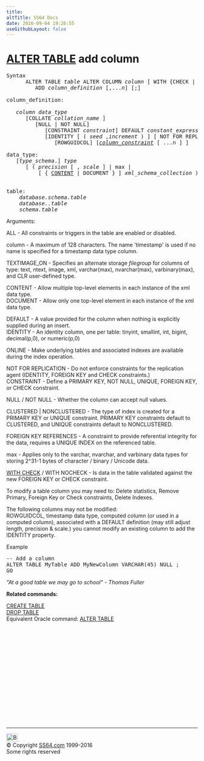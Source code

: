 ```yaml
---
title:
altTitle: SS64 Docs
date: 2016-09-04 19:26:55
useGithubLayout: false
---
```

<!-- #BeginLibraryItem "/Library/head_sql.lbi" --><!-- #EndLibraryItem --><h1><a href="table_a.html">ALTER TABLE</a> add column</h1>
<pre>Syntax
      ALTER TABLE <i>table </i>ALTER COLUMN <i>column</i> [ WITH {CHECK | NOCHECK} ]
         ADD <i>column_definition</i> [,...<i>n</i>] [;]

column_definition:

   <i>column data_type</i>
      [COLLATE <i>collation_name</i> ] 
         [NULL | NOT NULL]
            [CONSTRAINT <i>constraint</i>] DEFAULT <i>constant_expression</i> ] 
            [IDENTITY [ ( <i>seed</i> ,<i>increment</i> ) ] [ NOT FOR REPLICATION ] 
               [ROWGUIDCOL] [<i><a href="table_a_constraint.html">column_constraint</a></i> [ ...n ] ] 
    
data_type: 
   [<i>type_schema</i>.] <i>type</i> 
      [ ( <i>precision</i> [ , <i>scale</i> ] | max | 
          [ { <u>CONTENT</u> | DOCUMENT } ] <i>xml_schema_collection</i> ) ] 

 
table:
<i>    database.schema.table
    database..table
    schema.table </i>
</pre>
<p>    Arguments:</p>
<p>ALL - All constraints or triggers in the table are enabled or disabled.</p>
<p>column - A maximum of 128 characters. The name 'timestamp' is used if no name is specified for a timestamp data type column.</p>
<p>TEXTIMAGE_ON - Specifies an alternate storage <i>filegroup</i> for columns of type: text, ntext, image, xml, varchar(max), nvarchar(max), varbinary(max), and CLR user-defined type.</p>
<p>CONTENT - Allow multiple top-level elements in each instance of the xml data type.<br>
DOCUMENT - Allow only one top-level element in each instance of the xml data type.</p>
<p>  DEFAULT - A value provided for the column when nothing is explicitly supplied during an insert.<br>
  IDENTITY - An identity column, one per table: tinyint, smallint, int, bigint, decimal(p,0), or numeric(p,0)</p>
<p>ONLINE - Make underlying tables and associated indexes are available  during the index operation. </p>
<p>  NOT FOR REPLICATION - Do not enforce constraints for the replication agent (IDENTITY, FOREIGN KEY and CHECK constraints.) <br>
  CONSTRAINT - Define a PRIMARY KEY, NOT NULL, UNIQUE, FOREIGN KEY, or CHECK constraint.</p>
<p>NULL / NOT NULL - Whether the column can accept null values.</p>
<p>CLUSTERED | NONCLUSTERED - The type of index is created for a PRIMARY KEY or UNIQUE constraint. PRIMARY KEY constraints default to CLUSTERED, and UNIQUE constraints default to NONCLUSTERED.</p>
<p>FOREIGN KEY REFERENCES - A constraint to provide referential integrity for the data, requires a UNIQUE INDEX on the referenced table.</p>
<p>max - Applies only to the varchar, nvarchar, and varbinary data types for storing 2^31-1 bytes of character / binary / Unicode data.</p>
<p><u>WITH CHECK</u> / WITH NOCHECK - Is data in the table validated against the new FOREIGN KEY or CHECK constraint.</p>
<p>To modify a table column you may need to: Delete statistics, Remove Primary, Foreign Key or Check constraints, Delete Indexes.</p>
<p>The following columns may not be modified: <br>
  ROWGUIDCOL, timestamp data type, computed column (or used in a computed column), associated with a DEFAULT definition (may still adjust length, precision &amp; scale.) you cannot modify an existing  column to add the IDENTITY property.</p>
<p>Example</p>
<pre>-- Add a column
ALTER TABLE MyTable ADD MyNewColumn VARCHAR(45) NULL ;<br>GO</pre>
<p><span class="quote"><i>"At a good table we may go to school" - Thomas Fuller</i></span></p>
<p><b>Related commands:</b></p>
<p><a href="table_c.html">CREATE TABLE</a><br>
<a href="table_d.html">DROP TABLE</a><br>
Equivalent Oracle command:  <a href="../ora/table_a.html">ALTER TABLE</a></p><!-- #BeginLibraryItem "/Library/foot_sql.lbi" --><p>
<!-- ss64-sql -->
<ins class="adsbygoogle" style="display:inline-block;width:300px;height:250px" data-ad-client="ca-pub-6140977852749469" data-ad-slot="6953563613"></ins>
<script>
(adsbygoogle = window.adsbygoogle || []).push({});
</script></p>
<hr>
<div id="bl" class="footer"><a href="table_a_col_def.html#"><img src="../images/top.png" width="30" height="22" alt="Back to the Top"></a></div>
<div id="br" class="footer, tagline">© Copyright <a href="../index.html">SS64.com</a> 1999-2016<br>
Some rights reserved</div><!-- #EndLibraryItem -->

